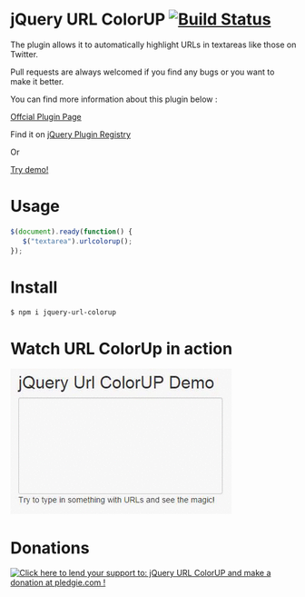 jQuery URL ColorUP [![Build Status](https://travis-ci.org/amitmerchant1990/urlcolorup.png?branch=master)](https://travis-ci.org/amitmerchant1990/urlcolorup)
===============

The plugin allows it to automatically highlight URLs in textareas like those on Twitter.

Pull requests are always welcomed if you find any bugs or you want to make it better.

You can find more information about this plugin below :

<a href="http://amitmerchant1990.github.io/urlcolorup/">Offcial Plugin Page</a>

Find it on <a href="http://plugins.jquery.com/urlcolorup" target="_blank">jQuery Plugin Registry</a>

Or

<a href="http://www.jqueryscript.net/demo/Twitter-Like-URL-Highlighting-with-jQuery-urlcolorup-Plugin" target="_blank">Try demo!</a>

Usage
=====
```javascript
$(document).ready(function() {
   $("textarea").urlcolorup();
});
```

Install
=======
```
$ npm i jquery-url-colorup
```

Watch URL ColorUp in action
===============

![URL ColorUp](https://raw.githubusercontent.com/amitmerchant1990/urlcolorup/master/images/demo.gif)

Donations
=========
<a href='https://pledgie.com/campaigns/29572'><img alt='Click here to lend your support to: jQuery URL ColorUP and make a donation at pledgie.com !' src='https://pledgie.com/campaigns/29572.png?skin_name=chrome' border='0' ></a>
